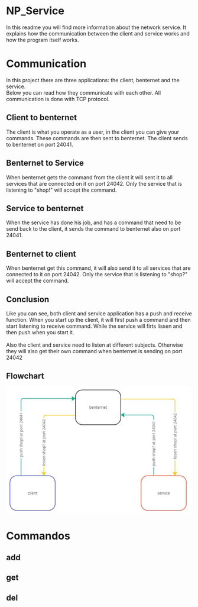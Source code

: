 # NP_Service
<p>In this readme you will find more information about the network service. It explains how the communication between the client and service works and how the program itself works.</p>

# Communication
<p>In this project there are three applications: the client, benternet and the service.<br>
Below you can read how they communicate with each other. All communication is done with TCP protocol.</p>

## Client to benternet
<p>The client is what you operate as a user, in the client you can give your commands. These commands are then sent to benternet. The client sends to benternet on port 24041.</p>

## Benternet to Service
<p>When benternet gets the command from the client it will sent it to all services that are connected on it on port 24042. Only the service that is listening to "shop!" will accept the command.</p>

## Service to benternet
<p>When the service has done his job, and has a command that need to be send back to the client, it sends the command to benternet also on port 24041.</p>

## Benternet to client
<p>When benternet get this command, it will also send it to all services that are connected to it on port 24042. Only the service that is listening to "shop?" will accept the command.</p>

## Conclusion
<p>Like you can see, both client and service application has a push and receive function. When you start up the client, it will first push a command and then start listening to receive command. While the service  will firts lissen and then push when you start it.<br><br>
Also the client and service need to listen at different subjects. Otherwise they will also get their own command when benternet is sending on port 24042</p>

## Flowchart
![Flowchart](image/flowchart.JPG)

# Commandos
## add
## get
## del